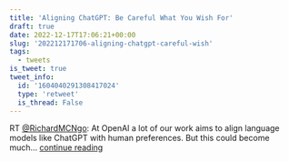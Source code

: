 ```yaml
---
title: 'Aligning ChatGPT: Be Careful What You Wish For'
draft: true
date: 2022-12-17T17:06:21+00:00
slug: '202212171706-aligning-chatgpt-careful-wish'
tags:
  - tweets
is_tweet: true
tweet_info:
  id: '1604040291308417024'
  type: 'retweet'
  is_thread: False
---
```




RT [@RichardMCNgo](https://x.com/RichardMCNgo): At OpenAI a lot of our work aims to align language models like ChatGPT with human preferences. But this could become much… [continue reading](https://x.com/sytelus/status/1604040291308417024)
